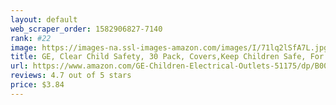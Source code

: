```yaml
---
layout: default 
﻿web_scraper_order: 1582906827-7140
rank: #22
image: https://images-na.ssl-images-amazon.com/images/I/71lq2lSfA7L.jpg
title: GE, Clear Child Safety, 30 Pack, Covers,Keep Children Safe, For Unused Electrical Outlets, Easy…
url: https://www.amazon.com/GE-Children-Electrical-Outlets-51175/dp/B00NO030NC/ref=zg_mw_hi_22?_encoding=UTF8&psc=1&refRID=A6V7PFP7K69AZRGH710E
reviews: 4.7 out of 5 stars
price: $3.84 
---
```

